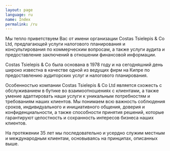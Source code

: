 ```yaml
---
layout: page
language: ru
name: Index
permalink: /ru
---
```

Мы тепло приветствуем Вас от имени организации Costas Tsielepis & Co Ltd, предлагающей услуги налогового планирования и консультирования по коммерческим вопросам, а также услуги аудита и предоставление заключений в отношении финансовой информации.

Costas Tsielepis & Co была основана в 1978 году и на сегодняшний день широко известна в качестве одной из ведущих фирм на Кипре по предоставлению аудиторских услуг и налогового планирования.

Особенностью компании Costas Tsielepis & Co Ltd является схожесть с обслуживанием в бутике во взаимоотношениях с клиентами, а также умение адаптировать наши услуги к уникальным потребностям и требованиям наших клиентов. Мы понимаем всю важность соблюдения сроков, индивидуального и инициативного общения, доверия и конфиденциальности, а также способности принятия решений, которые гарантируют целостность и сохранность интересов бизнеса наших клиентов.

На протяжении 35 лет мы последовательно и усердно служим местным и международным клиентам, основываясь на принципах, описанных выше.
